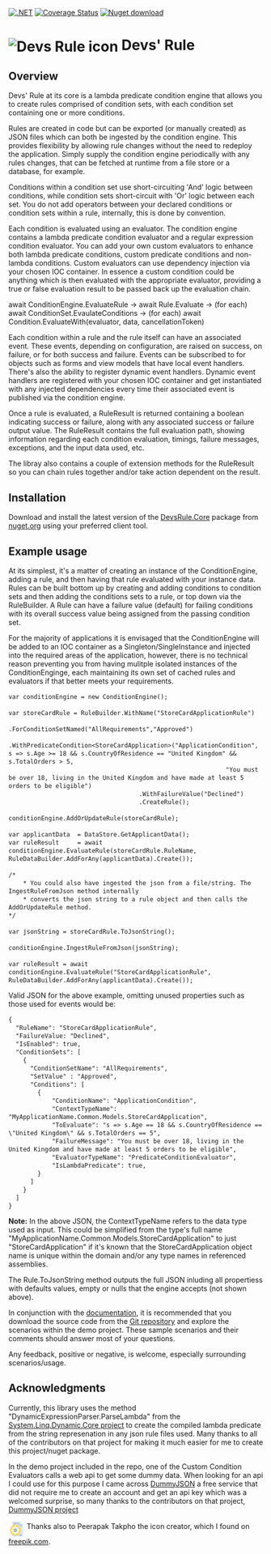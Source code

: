 [![.NET](https://github.com/code-dispenser/DevsRule/actions/workflows/buildandtest.yml/badge.svg)](https://github.com/code-dispenser/DevsRule/actions/workflows/buildandtest.yml) [![Coverage Status](https://coveralls.io/repos/github/code-dispenser/DevsRule/badge.svg?branch=main)](https://coveralls.io/github/code-dispenser/DevsRule?branch=main) [![Nuget download][download-image]][download-url]

[download-image]: https://img.shields.io/nuget/dt/DevsRule.Core
[download-url]: https://www.nuget.org/packages/DevsRule.Core
<h1>
<img src="https://raw.github.com/code-dispenser/DevsRule/main/Assets/icon-64.png" align="center" alt="Devs Rule icon" /> Devs' Rule
</h1>
<!--
# ![icon](https://raw.github.com/code-dispenser/DevsRule/main/Assets/icon-64.png) Devs Rule
-->
<!-- H1 for git hub, but for nuget the markdown is fine as it centers the image, uncomment as appropriate and do the same at the bottom of this file for the icon author -->

## Overview
Devs' Rule at its core is a lambda predicate condition engine that allows you to create rules comprised of condition sets, with each condition set containing one or more conditions.

Rules are created in code but can be exported (or manually created) as JSON files which can both be ingested by the condition engine. This provides flexibility by allowing rule changes without 
the need to redeploy the application. Simply supply the condition engine periodically with any rules changes, that can be fetched at runtime from a file store or a database, for example.

Conditions within a condition set use short-circuiting 'And' logic between conditions, while condition sets short-circuit with 'Or' logic between each set. You do not add operators between 
your declared conditions or condition sets within a rule, internally, this is done by convention.

Each condition is evaluated using an evaluator. The condition engine contains a lambda predicate condition evaluator and a regular expression condition evaluator. You can add your own custom 
evaluators to enhance both lambda predicate conditions, custom predicate conditions and non-lambda conditions. Custom evaluators can use dependency injection via your chosen IOC container.
In essence a custom condition could be anything which is then evaluated with the appropriate evaluator, providing a true or false evaluation result to be passed back up the evaluation chain.

await ConditionEngine.EvaluateRule -> await Rule.Evaluate -> (for each) await ConditionSet.EvaulateConditions -> (for each) await Condition.EvaluateWith(evaluator, data, cancellationToken) 

Each condition within a rule and the rule itself can have an associated event. These events, depending on configuration, are raised on success, on failure, or for both success and failure. 
Events can be subscribed to for objects such as forms and view models that have local event handlers. There's also the ability to register dynamic event handlers. Dynamic event handlers are 
registered with your chosen IOC container and get instantiated with any injected dependencies every time their associated event is published via the condition engine.

Once a rule is evaluated, a RuleResult is returned containing a boolean indicating success or failure, along with any associated success or failure output value. The RuleResult contains the full 
evaluation path, showing information regarding each condition evaluation, timings, failure messages, exceptions, and the input data used, etc.

The libray also contains a couple of extension methods for the RuleResult so you can chain rules together and/or take action dependent on the result.

## Installation

Download and install the latest version of the [DevsRule.Core](https://www.nuget.org/packages/DevsRule.Core) package from [nuget.org](https://www.nuget.org/) using your preferred client tool.

## Example usage

At its simplest, it's a matter of creating an instance of the ConditionEngine, adding a rule, and then having that rule evaluated with your instance data. Rules can be built bottom up by 
creating and adding conditions to condition sets and then adding the conditions sets to a rule, or top down via the RuleBuilder. A Rule can have a failure value (default) for failing conditions 
with its overall success value being assigned from the passing condition set. 

For the majority of applications it is envisaged that the ConditionEngine will be added to an IOC container as a Singleton/SingleInstance and injected into the required areas of the application,
however, there is no technical reason preventing you from having mulitple isolated instances of the ConditionEnginge, each maintaining its own set of cached rules and evaluators if that better 
meets your requirements.

```
var conditionEngine = new ConditionEngine();

var storeCardRule = RuleBuilder.WithName("StoreCardApplicationRule")
                                    .ForConditionSetNamed("AllRequirements","Approved")
                                        .WithPredicateCondition<StoreCardApplication>("ApplicationCondition", s => s.Age >= 18 && s.CountryOfResidence == "United Kingdom" && s.TotalOrders > 5,
                                                            "You must be over 18, living in the United Kingdom and have made at least 5 orders to be eligible")
                                    .WithFailureValue("Declined")
                                    .CreateRule();

conditionEngine.AddOrUpdateRule(storeCardRule);

var applicantData  = DataStore.GetApplicantData();
var ruleResult     = await conditionEngine.EvaluateRule(storeCardRule.RuleName, RuleDataBuilder.AddForAny(applicantData).Create());

/*
    * You could also have ingested the json from a file/string. The IngestRuleFromJson method internally
    * converts the json string to a rule object and then calls the AddOrUpdateRule method.
*/

var jsonString = storeCardRule.ToJsonString();

conditionEngine.IngestRuleFromJson(jsonString);

var ruleResult = await conditionEngine.EvaluateRule("StoreCardApplicationRule", RuleDataBuilder.AddForAny(applicantData).Create());
```
Valid JSON for the above example, omitting unused properties such as those used for events would be:
```
{
  "RuleName": "StoreCardApplicationRule",
  "FailureValue: "Declined",
  "IsEnabled": true,
  "ConditionSets": [
    {
      "ConditionSetName": "AllRequirements",
      "SetValue" : "Approved",
      "Conditions": [
        {
            "ConditionName": "ApplicationCondition",
            "ContextTypeName": "MyApplicationName.Common.Models.StoreCardApplication",
            "ToEvaluate": "s => s.Age == 18 && s.CountryOfResidence == \"United Kingdom\" && s.TotalOrders == 5",
            "FailureMessage": "You must be over 18, living in the United Kingdom and have made at least 5 orders to be eligible",
            "EvaluatorTypeName": "PredicateConditionEvaluator",
            "IsLambdaPredicate": true,
        }
      ]
    }
  ]
}
```
**Note:** In the above JSON, the ContextTypeName refers to the data type used as input. This could be simplified from the type's full name "MyApplicationName.Common.Models.StoreCardApplication" 
to just "StoreCardApplication" if it's known that the StoreCardApplication object name is unique within the domain and/or any type names in referenced assemblies.

The Rule.ToJsonString method outputs the full JSON inluding all propertiess with defaults values, empty or nulls that the engine accepts (not shown above). 

In conjunction with the [documentation](https://github.com/code-dispenser/DevsRule/wiki), it is recommended that you download the source code from the [Git repository](https://github.com/code-dispenser/DevsRule) and explore the scenarios within the demo project. These sample 
scenarios and their comments should answer most of your questions.

Any feedback, positive or negative, is welcome, especially surrounding scenarios/usage.

## Acknowledgments

Currently, this library uses the method "DynamicExpressionParser.ParseLambda" from the [System.Linq.Dynamic.Core project](https://www.nuget.org/packages/System.Linq.Dynamic.Core) to create the 
compiled lambda predicate from the string represenation in any json rule files used. Many thanks to all of the contributors on that project for making it much easier for me to create this 
project/nuget package.

In the demo project included in the repo, one of the Custom Condition Evaluators calls a web api to get some dummy data. When looking for an api I could use for this purpose I came across 
[DummyJSON](https://dummyjson.com/) a free service that did not require me to create an account and get an api key which was a welcomed surprise, so many thanks to the contributors on that 
project, [DummyJSON project](https://github.com/Ovi/DummyJSON)

<img src="https://raw.githubusercontent.com/code-dispenser/DevsRule/main/Assets/icon-64.png" align="middle" height="32px" alt="Devs Rule icon" /> Thanks also to Peerapak Takpho the icon creator, which I found on [freepik.com](https://www.freepik.com/icon/setting_7012934).

<!--
![icon](https://raw.github.com/code-dispenser/DevsRule/main/Assets/icon-32.png) Thanks also to Peerapak Takpho the icon creator, which I found on [freepik.com](https://www.freepik.com/icon/setting_7012934).
-->


